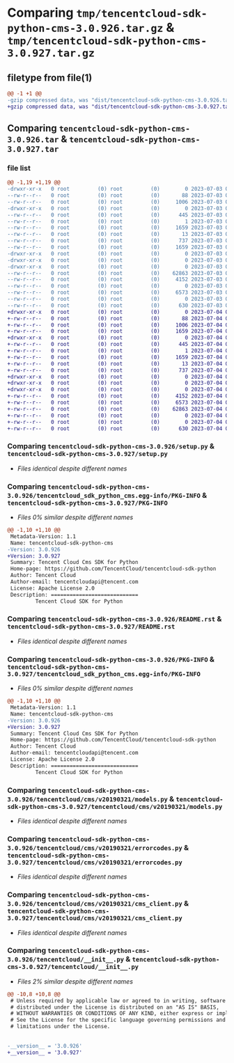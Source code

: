 # Comparing `tmp/tencentcloud-sdk-python-cms-3.0.926.tar.gz` & `tmp/tencentcloud-sdk-python-cms-3.0.927.tar.gz`

## filetype from file(1)

```diff
@@ -1 +1 @@
-gzip compressed data, was "dist/tencentcloud-sdk-python-cms-3.0.926.tar", last modified: Mon Jul  3 00:23:06 2023, max compression
+gzip compressed data, was "dist/tencentcloud-sdk-python-cms-3.0.927.tar", last modified: Tue Jul  4 00:18:44 2023, max compression
```

## Comparing `tencentcloud-sdk-python-cms-3.0.926.tar` & `tencentcloud-sdk-python-cms-3.0.927.tar`

### file list

```diff
@@ -1,19 +1,19 @@
-drwxr-xr-x   0 root         (0) root         (0)        0 2023-07-03 00:23:06.000000 tencentcloud-sdk-python-cms-3.0.926/
--rw-r--r--   0 root         (0) root         (0)       88 2023-07-03 00:23:06.000000 tencentcloud-sdk-python-cms-3.0.926/setup.cfg
--rw-r--r--   0 root         (0) root         (0)     1006 2023-07-03 00:23:06.000000 tencentcloud-sdk-python-cms-3.0.926/setup.py
-drwxr-xr-x   0 root         (0) root         (0)        0 2023-07-03 00:23:06.000000 tencentcloud-sdk-python-cms-3.0.926/tencentcloud_sdk_python_cms.egg-info/
--rw-r--r--   0 root         (0) root         (0)      445 2023-07-03 00:23:06.000000 tencentcloud-sdk-python-cms-3.0.926/tencentcloud_sdk_python_cms.egg-info/SOURCES.txt
--rw-r--r--   0 root         (0) root         (0)        1 2023-07-03 00:23:06.000000 tencentcloud-sdk-python-cms-3.0.926/tencentcloud_sdk_python_cms.egg-info/dependency_links.txt
--rw-r--r--   0 root         (0) root         (0)     1659 2023-07-03 00:23:06.000000 tencentcloud-sdk-python-cms-3.0.926/tencentcloud_sdk_python_cms.egg-info/PKG-INFO
--rw-r--r--   0 root         (0) root         (0)       13 2023-07-03 00:23:06.000000 tencentcloud-sdk-python-cms-3.0.926/tencentcloud_sdk_python_cms.egg-info/top_level.txt
--rw-r--r--   0 root         (0) root         (0)      737 2023-07-03 00:23:06.000000 tencentcloud-sdk-python-cms-3.0.926/README.rst
--rw-r--r--   0 root         (0) root         (0)     1659 2023-07-03 00:23:06.000000 tencentcloud-sdk-python-cms-3.0.926/PKG-INFO
-drwxr-xr-x   0 root         (0) root         (0)        0 2023-07-03 00:23:06.000000 tencentcloud-sdk-python-cms-3.0.926/tencentcloud/
-drwxr-xr-x   0 root         (0) root         (0)        0 2023-07-03 00:23:06.000000 tencentcloud-sdk-python-cms-3.0.926/tencentcloud/cms/
-drwxr-xr-x   0 root         (0) root         (0)        0 2023-07-03 00:23:06.000000 tencentcloud-sdk-python-cms-3.0.926/tencentcloud/cms/v20190321/
--rw-r--r--   0 root         (0) root         (0)    62863 2023-07-03 00:23:06.000000 tencentcloud-sdk-python-cms-3.0.926/tencentcloud/cms/v20190321/models.py
--rw-r--r--   0 root         (0) root         (0)     4152 2023-07-03 00:23:06.000000 tencentcloud-sdk-python-cms-3.0.926/tencentcloud/cms/v20190321/errorcodes.py
--rw-r--r--   0 root         (0) root         (0)        0 2023-07-03 00:23:06.000000 tencentcloud-sdk-python-cms-3.0.926/tencentcloud/cms/v20190321/__init__.py
--rw-r--r--   0 root         (0) root         (0)     6573 2023-07-03 00:23:06.000000 tencentcloud-sdk-python-cms-3.0.926/tencentcloud/cms/v20190321/cms_client.py
--rw-r--r--   0 root         (0) root         (0)        0 2023-07-03 00:23:06.000000 tencentcloud-sdk-python-cms-3.0.926/tencentcloud/cms/__init__.py
--rw-r--r--   0 root         (0) root         (0)      630 2023-07-03 00:23:06.000000 tencentcloud-sdk-python-cms-3.0.926/tencentcloud/__init__.py
+drwxr-xr-x   0 root         (0) root         (0)        0 2023-07-04 00:18:44.000000 tencentcloud-sdk-python-cms-3.0.927/
+-rw-r--r--   0 root         (0) root         (0)       88 2023-07-04 00:18:44.000000 tencentcloud-sdk-python-cms-3.0.927/setup.cfg
+-rw-r--r--   0 root         (0) root         (0)     1006 2023-07-04 00:18:44.000000 tencentcloud-sdk-python-cms-3.0.927/setup.py
+-rw-r--r--   0 root         (0) root         (0)     1659 2023-07-04 00:18:44.000000 tencentcloud-sdk-python-cms-3.0.927/PKG-INFO
+drwxr-xr-x   0 root         (0) root         (0)        0 2023-07-04 00:18:44.000000 tencentcloud-sdk-python-cms-3.0.927/tencentcloud_sdk_python_cms.egg-info/
+-rw-r--r--   0 root         (0) root         (0)      445 2023-07-04 00:18:44.000000 tencentcloud-sdk-python-cms-3.0.927/tencentcloud_sdk_python_cms.egg-info/SOURCES.txt
+-rw-r--r--   0 root         (0) root         (0)        1 2023-07-04 00:18:44.000000 tencentcloud-sdk-python-cms-3.0.927/tencentcloud_sdk_python_cms.egg-info/dependency_links.txt
+-rw-r--r--   0 root         (0) root         (0)     1659 2023-07-04 00:18:44.000000 tencentcloud-sdk-python-cms-3.0.927/tencentcloud_sdk_python_cms.egg-info/PKG-INFO
+-rw-r--r--   0 root         (0) root         (0)       13 2023-07-04 00:18:44.000000 tencentcloud-sdk-python-cms-3.0.927/tencentcloud_sdk_python_cms.egg-info/top_level.txt
+-rw-r--r--   0 root         (0) root         (0)      737 2023-07-04 00:18:44.000000 tencentcloud-sdk-python-cms-3.0.927/README.rst
+drwxr-xr-x   0 root         (0) root         (0)        0 2023-07-04 00:18:44.000000 tencentcloud-sdk-python-cms-3.0.927/tencentcloud/
+drwxr-xr-x   0 root         (0) root         (0)        0 2023-07-04 00:18:44.000000 tencentcloud-sdk-python-cms-3.0.927/tencentcloud/cms/
+drwxr-xr-x   0 root         (0) root         (0)        0 2023-07-04 00:18:44.000000 tencentcloud-sdk-python-cms-3.0.927/tencentcloud/cms/v20190321/
+-rw-r--r--   0 root         (0) root         (0)     4152 2023-07-04 00:18:44.000000 tencentcloud-sdk-python-cms-3.0.927/tencentcloud/cms/v20190321/errorcodes.py
+-rw-r--r--   0 root         (0) root         (0)     6573 2023-07-04 00:18:44.000000 tencentcloud-sdk-python-cms-3.0.927/tencentcloud/cms/v20190321/cms_client.py
+-rw-r--r--   0 root         (0) root         (0)    62863 2023-07-04 00:18:44.000000 tencentcloud-sdk-python-cms-3.0.927/tencentcloud/cms/v20190321/models.py
+-rw-r--r--   0 root         (0) root         (0)        0 2023-07-04 00:18:44.000000 tencentcloud-sdk-python-cms-3.0.927/tencentcloud/cms/v20190321/__init__.py
+-rw-r--r--   0 root         (0) root         (0)        0 2023-07-04 00:18:44.000000 tencentcloud-sdk-python-cms-3.0.927/tencentcloud/cms/__init__.py
+-rw-r--r--   0 root         (0) root         (0)      630 2023-07-04 00:18:44.000000 tencentcloud-sdk-python-cms-3.0.927/tencentcloud/__init__.py
```

### Comparing `tencentcloud-sdk-python-cms-3.0.926/setup.py` & `tencentcloud-sdk-python-cms-3.0.927/setup.py`

 * *Files identical despite different names*

### Comparing `tencentcloud-sdk-python-cms-3.0.926/tencentcloud_sdk_python_cms.egg-info/PKG-INFO` & `tencentcloud-sdk-python-cms-3.0.927/PKG-INFO`

 * *Files 0% similar despite different names*

```diff
@@ -1,10 +1,10 @@
 Metadata-Version: 1.1
 Name: tencentcloud-sdk-python-cms
-Version: 3.0.926
+Version: 3.0.927
 Summary: Tencent Cloud Cms SDK for Python
 Home-page: https://github.com/TencentCloud/tencentcloud-sdk-python
 Author: Tencent Cloud
 Author-email: tencentcloudapi@tencent.com
 License: Apache License 2.0
 Description: ============================
         Tencent Cloud SDK for Python
```

### Comparing `tencentcloud-sdk-python-cms-3.0.926/README.rst` & `tencentcloud-sdk-python-cms-3.0.927/README.rst`

 * *Files identical despite different names*

### Comparing `tencentcloud-sdk-python-cms-3.0.926/PKG-INFO` & `tencentcloud-sdk-python-cms-3.0.927/tencentcloud_sdk_python_cms.egg-info/PKG-INFO`

 * *Files 0% similar despite different names*

```diff
@@ -1,10 +1,10 @@
 Metadata-Version: 1.1
 Name: tencentcloud-sdk-python-cms
-Version: 3.0.926
+Version: 3.0.927
 Summary: Tencent Cloud Cms SDK for Python
 Home-page: https://github.com/TencentCloud/tencentcloud-sdk-python
 Author: Tencent Cloud
 Author-email: tencentcloudapi@tencent.com
 License: Apache License 2.0
 Description: ============================
         Tencent Cloud SDK for Python
```

### Comparing `tencentcloud-sdk-python-cms-3.0.926/tencentcloud/cms/v20190321/models.py` & `tencentcloud-sdk-python-cms-3.0.927/tencentcloud/cms/v20190321/models.py`

 * *Files identical despite different names*

### Comparing `tencentcloud-sdk-python-cms-3.0.926/tencentcloud/cms/v20190321/errorcodes.py` & `tencentcloud-sdk-python-cms-3.0.927/tencentcloud/cms/v20190321/errorcodes.py`

 * *Files identical despite different names*

### Comparing `tencentcloud-sdk-python-cms-3.0.926/tencentcloud/cms/v20190321/cms_client.py` & `tencentcloud-sdk-python-cms-3.0.927/tencentcloud/cms/v20190321/cms_client.py`

 * *Files identical despite different names*

### Comparing `tencentcloud-sdk-python-cms-3.0.926/tencentcloud/__init__.py` & `tencentcloud-sdk-python-cms-3.0.927/tencentcloud/__init__.py`

 * *Files 2% similar despite different names*

```diff
@@ -10,8 +10,8 @@
 # Unless required by applicable law or agreed to in writing, software
 # distributed under the License is distributed on an "AS IS" BASIS,
 # WITHOUT WARRANTIES OR CONDITIONS OF ANY KIND, either express or implied.
 # See the License for the specific language governing permissions and
 # limitations under the License.
 
 
-__version__ = '3.0.926'
+__version__ = '3.0.927'
```

